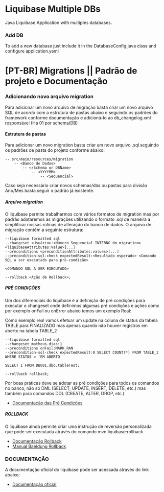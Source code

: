 # Liquibase Multiple DBs

Java Liquibase Application with multiples databases.

### Add DB

To add a new database just include it in the DatabaseConfig.java class and configure application.yaml

# [PT-BR] Migrations || Padrão de projeto e Documentação

### Adicionando novo arquivo migration

Para adicionar um novo arquivo de migração basta criar um novo arquivo SQL de acordo com a estrutura de pastas abaixo e seguindo os padrões 
do framework conforme documentação e adicioná-lo ao db_changelog.xml responsável (Há 01 por schema/DB)

#### Estrutura de pastas
Para adicionar um novo migration basta criar um novo arquivo .sql seguindo os padrões de pasta do projeto conforme abaixo:

    -- src/main/resources/migration
        -- <Banco de Dados>
            -- </Schema or DBName>
                -- <YYYYMM>
                    -- <Sequencial>



Caso seja necessário criar novos schemas/dbs ou pastas para divisão Ano/Mes basta seguir o padrão já existente.

##### Arquivo migration

O liquibase permite trabalharmos com vários formatos de migration mas por padrão adotaremos as migrações utilizando o formato .sql de maneira a simplificar nossas rotinas de alteração
do banco de dados. O arquivo de migração contém a seguinte estrutura:

    --liquibase formatted sql 
    --changeset <Usuário>:<Número Sequencial INTERNO do migration> <liquibaseAttributes:value>[...]
    --preconditions <preconditionAttributes:values>[...]
    --precondition-sql-check expectedResult:<Resultado esperado> <Comando SQL a ser executado para pré-condição>

    <COMANDO SQL A SER EXECUTADO>
    
    --rollback <Ação de Rollback>;


##### PRÉ CONDIÇÕES

Um dos diferenciais do liquibase é a definição de pré condições para executar o changeset onde definimos algumas pré condições e ações como por exemplo onFail ou onError
abaixo temos um exemplo Real:

Como exemplo real vamos efetuar um update na coluna de status da tabela TABLE para FINALIZADO mas apenas quando não houver registros em aberto na tabela TABLE_2


    --liquibase formatted sql
    --changeset matheus.dias:1 
    --preconditions onFail:MARK_RAN
    --precondition-sql-check expectedResult:0 SELECT COUNT(*) FROM TABLE_2 WHERE STATUS = 'EM ABERTO'
    
    SELECT 1 FROM DB001.dbo.tableTest;
    
    --rollback rollback;

Por boas práticas deve se adotar as pré condições para todos os comandos no banco, não só DML (SELECT, UPDATE, INSERT, DELETE, etc.) 
mas também para comandos DDL (CREATE, ALTER, DROP, etc.)

* [Documentação das Pré Condições](https://docs.liquibase.com/concepts/changelogs/preconditions.html)


##### ROLLBACK

O liquibase ainda permite criar uma instrução de reversão personalizada que pode ser executada através do comando mvn liquibase:rollback

* [Documentação Rollback](https://docs.liquibase.com/workflows/liquibase-community/using-rollback.html)
* [Manual Baeldung Rollback](https://www.baeldung.com/liquibase-rollback)


### DOCUMENTAÇÃO

A documentação oficial do liquibase pode ser acessada através do link abaixo:

* [Documentação oficial](https://docs.liquibase.com/home.html)
